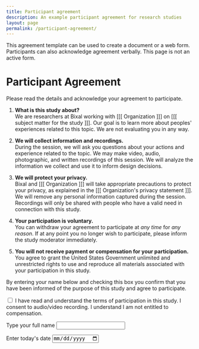 ```yaml
---
title: Participant agreement
description: An example participant agreement for research studies
layout: page
permalink: /participant-agreement/
---
```


<div class="usa-alert usa-alert-info"><div class="usa-alert-body"><p class="usa-alert-text">This  agreement template can be used to create a document or a web form. Participants can also acknowledge agreement verbally. This page is not an active form.</p></div></div>

# Participant Agreement

Please read the details and acknowledge your agreement to participate.

1.	**What is this study about?**<br>
We are researchers at Bixal working with [[[ Organization ]]] on [[[ subject matter for the study ]]]. Our goal is to learn more about peoples' experiences related to this topic. We are not evaluating you in any way.

1.	**We will collect information and recordings.**<br>
During the session, we will ask you questions about your actions and experience related to the topic. We may make video, audio, photographic, and written recordings of this session. We will analyze the information we collect and use it to inform design decisions.

1.	**We will protect your privacy.**<br>
Bixal and [[[ Organization ]]] will take appropriate precautions to protect your privacy, as explained in the [[[ Organization's privacy statement ]]]. We will remove any personal information captured during the session. Recordings will only be shared with people who have a valid need in connection with this study.

1.	**Your participation is voluntary.**<br>
You can withdraw your agreement to participate at _any time_ for _any reason_. If at any point you no longer wish to participate, please inform the study moderator immediately. 

1.	**You will not receive payment or compensation for your participation.**<br>
You agree to grant the United States Government unlimited and unrestricted rights to use and reproduce all materials associated with your participation in this study.

By entering your name below and checking this box you confirm that you have been informed of the purpose of this study and agree to participate.

<input class="" id="agreement" type="checkbox" style="">
<label for="agreement">I have read and understand the terms of participation in this study. I consent to audio/video recording. I understand I am not entitled to compensation.</label>

<label for="name">Type your full name</label>
<input type="text" id="name">

<label for="date">Enter today's date</label>
<input type="date" id="date">